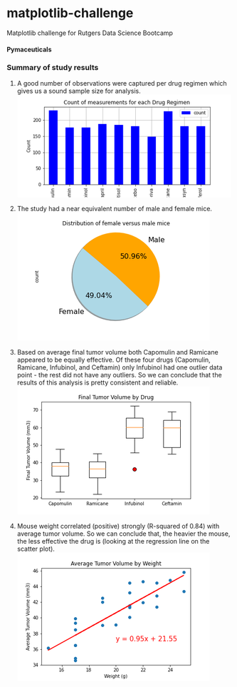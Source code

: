 # matplotlib-challenge
Matplotlib challenge for Rutgers Data Science Bootcamp


#### Pymaceuticals


### Summary of study results

1. A good number of observations were captured per drug regimen which gives us a sound sample size for analysis.
![BarChart](Images/bar_chart.png)

2. The study had a near equivalent number of male and female mice.
![PieChart](Images/pie_chart.png)

3. Based on average final tumor volume both Capomulin and Ramicane appeared to be equally effective. Of these four drugs (Capomulin, Ramicane, Infubinol, and Ceftamin) only Infubinol had one outlier data point - the rest did not have any outliers. So we can conclude that the results of this analysis is pretty consistent and reliable.
![BoxChart](Images/box_chart.png)

4. Mouse weight correlated (positive) strongly (R-squared of 0.84) with average tumor volume. So we can conclude that, the heavier the mouse, the less effective the drug is (looking at the regression line on the scatter plot).
![ScatterLinePlot](Images/scatter_line_plot.png)
